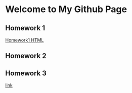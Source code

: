# Welcome to My Github Page
## Homework 1
[Homework1 HTML](files/Homework1.html)
## Homework 2
## Homework 3
[link](https://moodle.boun.edu.tr/)
